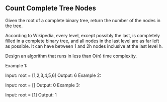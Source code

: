 ## Count Complete Tree Nodes

Given the root of a complete binary tree, return the number of the nodes in the tree.

According to Wikipedia, every level, except possibly the last, is completely filled in a complete binary tree, and all nodes in the last level are as far left as possible. It can have between 1 and 2h nodes inclusive at the last level h.

Design an algorithm that runs in less than O(n) time complexity.



Example 1:


Input: root = [1,2,3,4,5,6]
Output: 6
Example 2:

Input: root = []
Output: 0
Example 3:

Input: root = [1]
Output: 1
